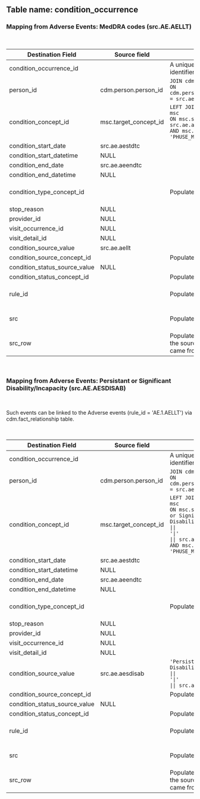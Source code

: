 ## Table name: condition_occurrence

### Mapping from Adverse Events: MedDRA codes (src.AE.AELLT)

</br>

| Destination Field | Source field | Logic | Comment |
| --- | --- | --- | --- |
| condition_occurrence_id |  | A unique system generated identifier | Auto-increment |
| person_id | cdm.person.person_id | `JOIN cdm.person` </br> `ON cdm.person.person_source_value = src.ae.usubjid` |  |
| condition_concept_id | msc.target_concept_id | `LEFT JOIN mapped_source_codes msc`</br> `ON msc.source_code = src.ae.aellt`</br> `AND msc.source_vocabulary_id = 'PHUSE_MedDRA'` |  |
| condition_start_date | src.ae.aestdtc |  |  |
| condition_start_datetime | NULL |  |  |
| condition_end_date | src.ae.aeendtc |  |  |
| condition_end_datetime | NULL |  |  |
| condition_type_concept_id |  | Populate with 32809 | Case Report Form |
| stop_reason | NULL |  |  |
| provider_id | NULL |  |  |
| visit_occurrence_id | NULL |  |  |
| visit_detail_id | NULL |  |  |
| condition_source_value | src.ae.aellt |  |
| condition_source_concept_id |  | Populate with 0 |  |
| condition_status_source_value | NULL |  |  |
| condition_status_concept_id |  | Populate with 0 |  |
| rule_id |  | Populate with 'AE.1.AELLT' | Temp field for ETL |
| src |  | Populate with 'AE' | Temp field for ETL |
| src_row |  | Populate with the row number of the source table this record came from| Temp field for ETL |

</br>

### Mapping from Adverse Events: Persistant or Significant Disability/Incapacity (src.AE.AESDISAB)

</br>

Such events can be linked to the Adverse events (rule_id = 'AE.1.AELLT') via cdm.fact_relationship table.

</br>

| Destination Field | Source field | Logic | Comment |
| --- | --- | --- | --- |
| condition_occurrence_id |  | A unique system generated identifier | Auto-increment |
| person_id | cdm.person.person_id | `JOIN cdm.person` </br> `ON cdm.person.person_source_value = src.ae.usubjid` |  |
| condition_concept_id | msc.target_concept_id | `LEFT JOIN mapped_source_codes msc`</br> `ON msc.source_code = 'Persist or Signif Disability/Incapacity'`</br><code>&#124;&#124; '&#124;'</code></br><code>&#124;&#124; src.ae.aesdisab</code></br> `AND msc.source_vocabulary_id = 'PHUSE_MedDRA'` |  |
| condition_start_date | src.ae.aestdtc |  |  |
| condition_start_datetime | NULL |  |  |
| condition_end_date | src.ae.aeendtc |  |  |
| condition_end_datetime | NULL |  |  |
| condition_type_concept_id |  | Populate with 32809 | Case Report Form |
| stop_reason | NULL |  |  |
| provider_id | NULL |  |  |
| visit_occurrence_id | NULL |  |  |
| visit_detail_id | NULL |  |  |
| condition_source_value | src.ae.aesdisab | `'Persist or Signif Disability/Incapacity'`</br><code>&#124;&#124; '&#124;'</code></br><code>&#124;&#124; src.ae.aesdisab</code> |
| condition_source_concept_id |  | Populate with 0 |  |
| condition_status_source_value | NULL |  |  |
| condition_status_concept_id |  | Populate with 0 |  |
| rule_id |  | Populate with 'AE.6.AESDISAB' | Temp field for ETL |
| src |  | Populate with 'AE' | Temp field for ETL |
| src_row |  | Populate with the row number of the source table this record came from| Temp field for ETL |